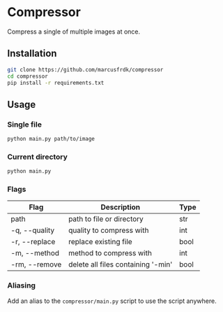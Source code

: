 # Compressor

Compress a single of multiple images at once.

## Installation

```bash
git clone https://github.com/marcusfrdk/compressor
cd compressor
pip install -r requirements.txt
```

## Usage

### Single file

```bash
python main.py path/to/image
```

### Current directory

```bash
python main.py
```

### Flags

| Flag          | Description                        | Type |
| ------------- | ---------------------------------- | ---- |
| path          | path to file or directory          | str  |
| -q, --quality | quality to compress with           | int  |
| -r, --replace | replace existing file              | bool |
| -m, --method  | method to compress with            | int  |
| -rm, --remove | delete all files containing '-min' | bool |

### Aliasing

Add an alias to the `compressor/main.py` script to use the script anywhere.

